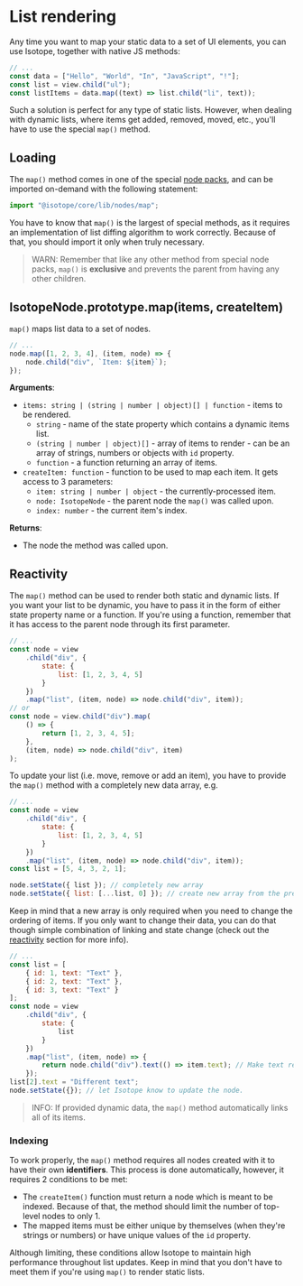 # List rendering

Any time you want to map your static data to a set of UI elements, you can use Isotope, together with native JS methods:

```javascript
// ...
const data = ["Hello", "World", "In", "JavaScript", "!"];
const list = view.child("ul");
const listItems = data.map((text) => list.child("li", text));
```

Such a solution is perfect for any type of static lists. However, when dealing with dynamic lists, where items get added, removed, moved, etc., you'll have to use the special `map()` method.

## Loading

The `map()` method comes in one of the special [node packs](./node-packs.md), and can be imported on-demand with the following statement:

```javascript
import "@isotope/core/lib/nodes/map";
```

You have to know that `map()` is the largest of special methods, as it requires an implementation of list diffing algorithm to work correctly. Because of that, you should import it only when truly necessary.

> WARN: Remember that like any other method from special node packs, `map()` is **exclusive** and prevents the parent from having any other children.

## IsotopeNode.prototype.map(items, createItem)

`map()` maps list data to a set of nodes.

```javascript
// ...
node.map([1, 2, 3, 4], (item, node) => {
    node.child("div", `Item: ${item}`);
});
```

**Arguments**:

- `items: string | (string | number | object)[] | function` - items to be rendered.
  - `string` - name of the state property which contains a dynamic items list.
  - `(string | number | object)[]` - array of items to render - can be an array of strings, numbers or objects with `id` property.
  - `function` - a function returning an array of items.
- `createItem: function` - function to be used to map each item. It gets access to 3 parameters:
  - `item: string | number | object` - the currently-processed item.
  - `node: IsotopeNode` - the parent node the `map()` was called upon.
  - `index: number` - the current item's index.

**Returns**:

- The node the method was called upon.

## Reactivity

The `map()` method can be used to render both static and dynamic lists. If you want your list to be dynamic, you have to pass it in the form of either state property name or a function. If you're using a function, remember that it has access to the parent node through its first parameter.

```javascript
// ...
const node = view
    .child("div", {
        state: {
            list: [1, 2, 3, 4, 5]
        }
    })
    .map("list", (item, node) => node.child("div", item));
// or
const node = view.child("div").map(
    () => {
        return [1, 2, 3, 4, 5];
    },
    (item, node) => node.child("div", item)
);
```

To update your list (i.e. move, remove or add an item), you have to provide the `map()` method with a completely new data array, e.g.

```javascript
// ...
const node = view
    .child("div", {
        state: {
            list: [1, 2, 3, 4, 5]
        }
    })
    .map("list", (item, node) => node.child("div", item));
const list = [5, 4, 3, 2, 1];

node.setState({ list }); // completely new array
node.setState({ list: [...list, 0] }); // create new array from the previous one and add an item
```

Keep in mind that a new array is only required when you need to change the ordering of items. If you only want to change their data, you can do that though simple combination of linking and state change (check out the [reactivity](./reactivity.md) section for more info).

```javascript
// ...
const list = [
    { id: 1, text: "Text" },
    { id: 2, text: "Text" },
    { id: 3, text: "Text" }
];
const node = view
    .child("div", {
        state: {
            list
        }
    })
    .map("list", (item, node) => {
        return node.child("div").text(() => item.text); // Make text reactive
    });
list[2].text = "Different text";
node.setState({}); // let Isotope know to update the node.
```

> INFO: If provided dynamic data, the `map()` method automatically links all of its items.

### Indexing

To work properly, the `map()` method requires all nodes created with it to have their own **identifiers**. This process is done automatically, however, it requires 2 conditions to be met:

- The `createItem()` function must return a node which is meant to be indexed. Because of that, the method should limit the number of top-level nodes to only 1.
- The mapped items must be either unique by themselves (when they're strings or numbers) or have unique values of the `id` property.

Although limiting, these conditions allow Isotope to maintain high performance throughout list updates. Keep in mind that you don't have to meet them if you're using `map()` to render static lists.
